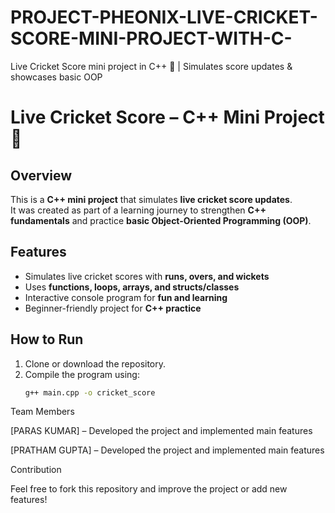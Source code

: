 # PROJECT-PHEONIX-LIVE-CRICKET-SCORE-MINI-PROJECT-WITH-C-
Live Cricket Score mini project in C++ 🏏 | Simulates score updates &amp; showcases basic OOP
# Live Cricket Score – C++ Mini Project 🏏

## Overview
This is a **C++ mini project** that simulates **live cricket score updates**.  
It was created as part of a learning journey to strengthen **C++ fundamentals** and practice **basic Object-Oriented Programming (OOP)**.

## Features
- Simulates live cricket scores with **runs, overs, and wickets**
- Uses **functions, loops, arrays, and structs/classes**
- Interactive console program for **fun and learning**
- Beginner-friendly project for **C++ practice**

## How to Run
1. Clone or download the repository.
2. Compile the program using:
   ```bash
   g++ main.cpp -o cricket_score
   
Team Members

[PARAS KUMAR] – Developed the project and implemented main features

[PRATHAM GUPTA] – Developed the project and implemented main features

Contribution

Feel free to fork this repository and improve the project or add new features!


